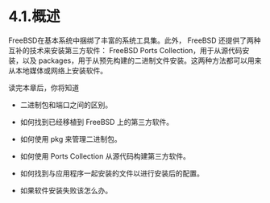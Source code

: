 # 4.1.概述

FreeBSD在基本系统中捆绑了丰富的系统工具集。此外， FreeBSD 还提供了两种互补的技术来安装第三方软件： FreeBSD Ports Collection，用于从源代码安装，以及 packages，用于从预先构建的二进制文件安装。这两种方法都可以用来从本地媒体或网络上安装软件。

读完本章后，你将知道

- 二进制包和端口之间的区别。

- 如何找到已经移植到 FreeBSD 上的第三方软件。

- 如何使用 pkg 来管理二进制包。

- 如何使用 Ports Collection 从源代码构建第三方软件。

- 如何找到与应用程序一起安装的文件以进行安装后的配置。

- 如果软件安装失败该怎么办。
